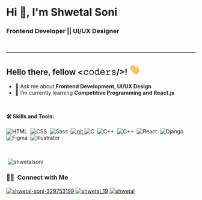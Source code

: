 <h1 align="leftr">Hi 👋, I'm Shwetal Soni</h1>
<h3>Frontend Developer || UI/UX Designer</h3>
<br>
<hr />

<h2> Hello there, fellow <𝚌𝚘𝚍𝚎𝚛𝚜/>! 
<img src="https://raw.githubusercontent.com/ABSphreak/ABSphreak/master/gifs/Hi.gif" width="30px"></h2>


- 💬 Ask me about **Frontend Development, UI/UX Design**
- 🌱 I’m currently learning **Competitive Programming and React.js**

<br>

**🛠 Skills and Tools:** \
<br>
![HTML](https://img.shields.io/badge/HTML5-E34F26?style=for-the-badge&logo=html5&logoColor=white)&nbsp;
![CSS](https://img.shields.io/badge/CSS3-1572B6?style=for-the-badge&logo=css3&logoColor=white)&nbsp;
![Sass](https://img.shields.io/badge/Sass-CC6699?style=for-the-badge&logo=sass&logoColor=white)&nbsp;
<a href="https://git-scm.com/" target="_blank"> <img src="https://camo.githubusercontent.com/edd3031a0956c904634f9a394267a6ba61e9a0bb95c9512a1fbc0725b4014d03/68747470733a2f2f696d672e736869656c64732e696f2f62616467652f2d4769742d626c61636b3f7374796c653d666c61742d737175617265266c6f676f3d676974" height="28" alt="git" /> </a>
![C](https://img.shields.io/badge/C-00599C?style=for-the-badge&logo=c&logoColor=white)&nbsp;
![C++](https://img.shields.io/badge/C%2B%2B-00599C?style=for-the-badge&logo=c%2B%2B&logoColor=white)&nbsp;
![C++](https://img.shields.io/badge/React-20232A?style=for-the-badge&logo=react&logoColor=61DAFB)&nbsp;
![React](https://img.shields.io/badge/Bootstrap-563D7C?style=for-the-badge&logo=bootstrap&logoColor=white)&nbsp;
![Django](https://img.shields.io/badge/Django-092E20?style=for-the-badge&logo=django&logoColor=white)&nbsp;
![Figma](https://img.shields.io/badge/-Figma-05122A?style=for-the-badge&logo=figma&logoColor=white)&nbsp;
![Illustrator](https://img.shields.io/badge/-Illustrator-05122A?style=for-the-badge&logo=adobe-illustrator&logoColor=white)&nbsp;

<br>
<p>&nbsp;<img align="center" src="https://github-readme-stats.vercel.app/api?username=shwetalsoni&include_all_commits=true&show_icons=true&count_private=true&locale=en&theme=algolia" alt="shwetalsoni" /></p>

### 🤝🏻 &nbsp;Connect with Me
<p align="left">
<a href="https://linkedin.com/in/shwetal-soni-329753199" target="blank"><img align="center" src="https://cdn.jsdelivr.net/npm/simple-icons@3.0.1/icons/linkedin.svg" alt="shwetal-soni-329753199" height="30" width="40" /></a>
<a href="https://www.codechef.com/users/shwetal_19" target="blank"><img align="center" src="https://cdn.jsdelivr.net/npm/simple-icons@3.1.0/icons/codechef.svg" alt="shwetal_19" height="30" width="40" /></a>
<a href="https://codeforces.com/profile/shwetal" target="blank"><img align="center" src="https://cdn.jsdelivr.net/npm/simple-icons@3.0.1/icons/codeforces.svg" alt="shwetal" height="30" width="40" /></a>
</p>




